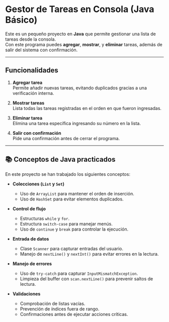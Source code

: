 # Gestor de Tareas en Consola (Java Básico)

Este es un pequeño proyecto en **Java** que permite gestionar una lista de tareas desde la consola.  
Con este programa puedes **agregar**, **mostrar**, y **eliminar** tareas, además de salir del sistema con confirmación.

---

## Funcionalidades

1. **Agregar tarea**  
   Permite añadir nuevas tareas, evitando duplicados gracias a una verificación interna.

2. **Mostrar tareas**  
   Lista todas las tareas registradas en el orden en que fueron ingresadas.

3. **Eliminar tarea**  
   Elimina una tarea específica ingresando su número en la lista.

4. **Salir con confirmación**  
   Pide una confirmación antes de cerrar el programa.

---

## 📚 Conceptos de Java practicados

En este proyecto se han trabajado los siguientes conceptos:

- **Colecciones (`List` y `Set`)**
  - Uso de `ArrayList` para mantener el orden de inserción.
  - Uso de `HashSet` para evitar elementos duplicados.
  
- **Control de flujo**
  - Estructuras `while` y `for`.
  - Estructura `switch-case` para manejar menús.
  - Uso de `continue` y `break` para controlar la ejecución.

- **Entrada de datos**
  - Clase `Scanner` para capturar entradas del usuario.
  - Manejo de `nextLine()` y `nextInt()` para evitar errores en la lectura.

- **Manejo de errores**
  - Uso de `try-catch` para capturar `InputMismatchException`.
  - Limpieza del buffer con `scan.nextLine()` para prevenir saltos de lectura.

- **Validaciones**
  - Comprobación de listas vacías.
  - Prevención de índices fuera de rango.
  - Confirmaciones antes de ejecutar acciones críticas.

